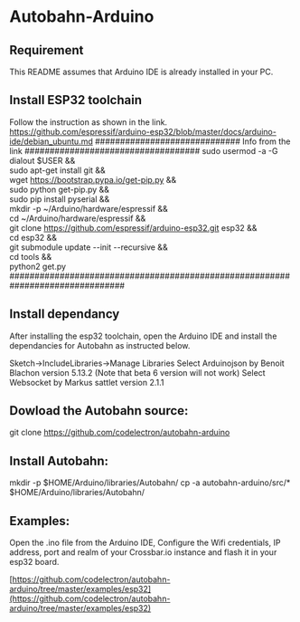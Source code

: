 # Autobahn-Arduino

## Requirement
This README assumes that Arduino IDE is already installed in your PC.

## Install ESP32 toolchain
Follow the instruction as shown in the link.
https://github.com/espressif/arduino-esp32/blob/master/docs/arduino-ide/debian_ubuntu.md
############################# Info from the link ###################################
sudo usermod -a -G dialout $USER && \
sudo apt-get install git && \
wget https://bootstrap.pypa.io/get-pip.py && \
sudo python get-pip.py && \
sudo pip install pyserial && \
mkdir -p ~/Arduino/hardware/espressif && \
cd ~/Arduino/hardware/espressif && \
git clone https://github.com/espressif/arduino-esp32.git esp32 && \
cd esp32 && \
git submodule update --init --recursive && \
cd tools && \
python2 get.py
###############################################################################
## Install dependancy
After installing the esp32 toolchain, open the Arduino IDE and install the dependancies for Autobahn as instructed below.

Sketch->IncludeLibraries->Manage Libraries
Select Arduinojson by Benoit Blachon version 5.13.2 (Note that beta 6 version will not work)
Select Websocket by Markus sattlet version 2.1.1

## Dowload the Autobahn source:
git clone https://github.com/codelectron/autobahn-arduino
## Install Autobahn:
mkdir -p $HOME/Arduino/libraries/Autobahn/
cp -a autobahn-arduino/src/* $HOME/Arduino/libraries/Autobahn/
## Examples:
Open the .ino file from the Arduino IDE, Configure the Wifi credentials, IP address, port and realm of your Crossbar.io instance and flash it in your esp32 board.

[https://github.com/codelectron/autobahn-arduino/tree/master/examples/esp32](https://github.com/codelectron/autobahn-arduino/tree/master/examples/esp32)

